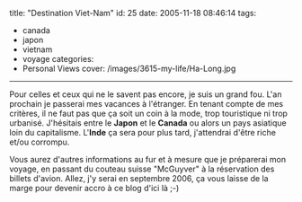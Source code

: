 title: "Destination Viet-Nam"
id: 25
date: 2005-11-18 08:46:14
tags:
- canada
- japon
- vietnam
- voyage
categories:
- Personal Views
cover: /images/3615-my-life/Ha-Long.jpg
---

Pour celles et ceux qui ne le savent pas encore, je suis un grand fou. L'an prochain je passerai mes vacances à l'étranger. En tenant compte de mes critères, il ne faut pas que ça soit un coin à la mode, trop touristique ni trop urbanisé. J'hésitais entre le **Japon** et le **Canada** ou alors un pays asiatique loin du capitalisme. L'**Inde** ça sera pour plus tard, j'attendrai d'être riche et/ou corrompu.

Vous aurez d'autres informations au fur et à mesure que je préparerai mon voyage, en passant du couteau suisse "McGuyver" à la réservation des billets d'avion. Allez, j'y serai en septembre 2006, ça vous laisse de la marge pour devenir accro à ce blog d'ici là ;-)
